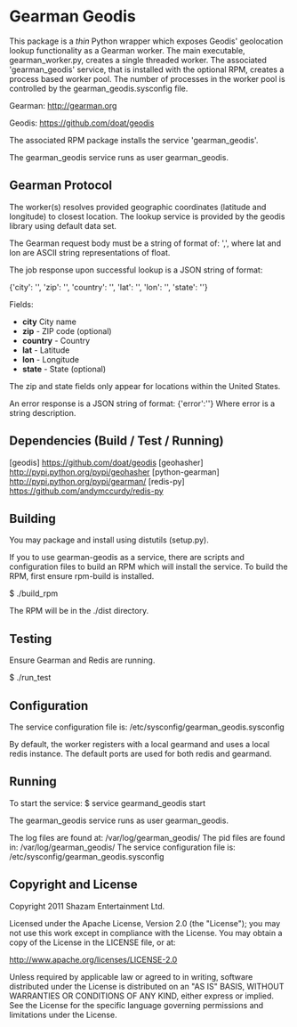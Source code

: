 Gearman Geodis
==============

This package is a *thin* Python wrapper which exposes Geodis' 
geolocation lookup functionality as a Gearman worker.
The main executable, gearman_worker.py, creates a single threaded worker.
The associated 'gearman_geodis' service, that is installed with the optional RPM,
creates a process based worker pool. The number of processes in the worker 
pool is controlled by the gearman_geodis.sysconfig file.

Gearman: http://gearman.org

Geodis: https://github.com/doat/geodis

The associated RPM package installs the service 'gearman_geodis'.

The gearman_geodis service runs as user gearman_geodis.

Gearman Protocol
----------------
The worker(s) resolves provided geographic coordinates (latitude and longitude) to closest location. 
The lookup service is provided by the geodis library using default data set.
        
The Gearman request body must be a string of format of: 
	'<lat>,<lon>',
where lat and lon are ASCII string representations of float.
        
The job response upon successful lookup is a JSON string of format:

{'city': '<city>', 'zip': '<zip>', 'country': '<country>', 
'lat': '<lat>', 'lon': '<lon>', 'state': '<state>'}
       
Fields:
+ **city** City name
+ **zip** - ZIP code (optional)
+ **country** - Country
+ **lat** - Latitude
+ **lon** - Longitude
+ **state** - State (optional)

The zip and state fields only appear for locations within the United States.
        
An error response is a JSON string of format:
        {'error':'<error>'}
Where error is a string description.


Dependencies (Build / Test / Running)
-------------------------------------
[geodis] https://github.com/doat/geodis
[geohasher] http://pypi.python.org/pypi/geohasher
[python-gearman] http://pypi.python.org/pypi/gearman/
[redis-py] https://github.com/andymccurdy/redis-py


Building
--------
You may package and install using distutils (setup.py).

If you to use gearman-geodis as a service, there are scripts and configuration files to build an RPM which will install the service.
To build the RPM, first ensure rpm-build is installed.

$ ./build_rpm

The RPM will be in the ./dist directory.

Testing
-------
Ensure Gearman and Redis are running.

$ ./run_test

Configuration
-------------

The service configuration file is:
        /etc/sysconfig/gearman_geodis.sysconfig

By default, the worker registers with a local gearmand and
uses a local redis instance. The default ports are used for
both redis and gearmand.

Running
-------

To start the service:
	$ service gearmand_geodis start

The gearman_geodis service runs as user gearman_geodis.

The log files are found at:
	/var/log/gearman_geodis/
The pid files are found in:
	/var/log/gearman_geodis/
The service configuration file is:
	/etc/sysconfig/gearman_geodis.sysconfig
	
Copyright and License
---------------------

Copyright 2011 Shazam Entertainment Ltd.

Licensed under the Apache License, Version 2.0 (the "License");
you may not use this work except in compliance with the License.
You may obtain a copy of the License in the LICENSE file, or at:

   http://www.apache.org/licenses/LICENSE-2.0

Unless required by applicable law or agreed to in writing, software
distributed under the License is distributed on an "AS IS" BASIS,
WITHOUT WARRANTIES OR CONDITIONS OF ANY KIND, either express or implied.
See the License for the specific language governing permissions and
limitations under the License.

